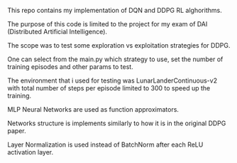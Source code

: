This repo contains my implementation of DQN and DDPG RL alghorithms.

The purpose of this code is limited to the project for my exam of DAI (Distributed Artificial Intelligence).

The scope was to test some exploration vs exploitation strategies for DDPG.

One can select from the main.py which strategy to use, set the number of training episodes and other params to test.

The environment that i used for testing was LunarLanderContinuous-v2 with total number of steps per episode limited to 300 to speed up the training.

MLP Neural Networks are used as function approximators. 

Networks structure is implements similarly to how it is in the original DDPG paper.

Layer Normalization is used instead of BatchNorm after each ReLU activation layer.
